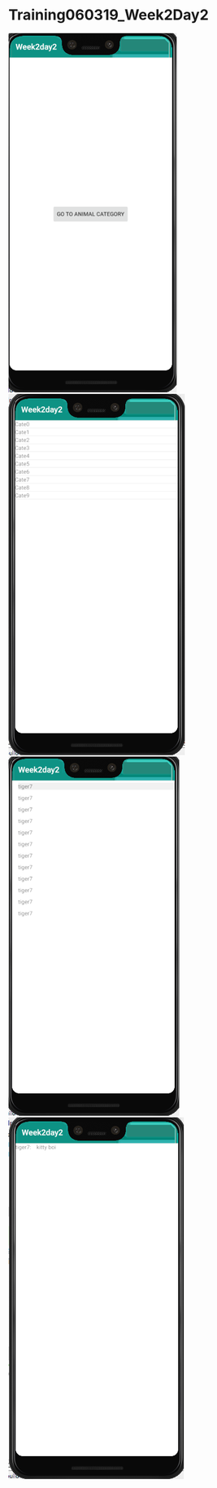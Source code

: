 # Training060319_Week2Day2
![app](https://github.com/MonsterLordSlayer/Training060319_Week2Day2/blob/master/Screen%20Shot%202019-06-12%20at%203.27.23%20PM.png)
![app](https://github.com/MonsterLordSlayer/Training060319_Week2Day2/blob/master/Screen%20Shot%202019-06-12%20at%203.27.40%20PM.png)
![app](https://github.com/MonsterLordSlayer/Training060319_Week2Day2/blob/master/Screen%20Shot%202019-06-12%20at%203.28.05%20PM.png)
![app](https://github.com/MonsterLordSlayer/Training060319_Week2Day2/blob/master/Screen%20Shot%202019-06-12%20at%203.28.14%20PM.png)
